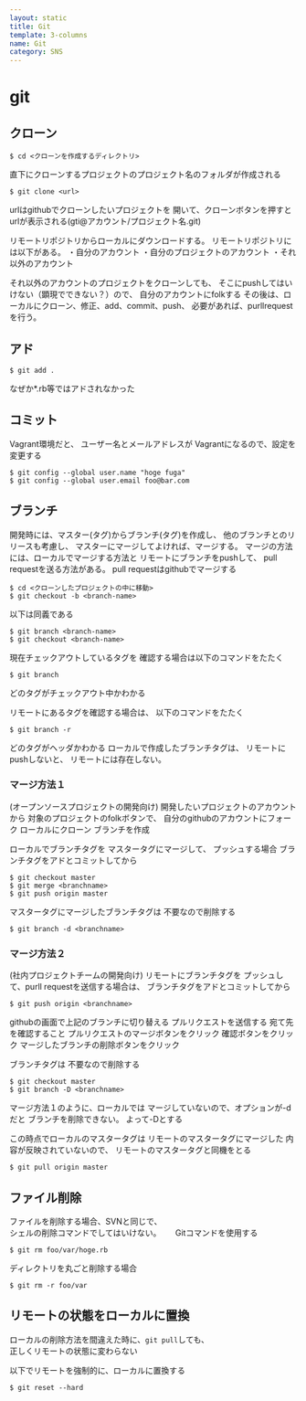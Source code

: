 ```yaml
---
layout: static
title: Git
template: 3-columns
name: Git
category: SNS
---
```


# git

## クローン

```
$ cd <クローンを作成するディレクトリ>
```
直下にクローンするプロジェクトのプロジェクト名のフォルダが作成される

```
$ git clone <url>
```
urlはgithubでクローンしたいプロジェクトを
開いて、クローンボタンを押すとurlが表示される(gti@アカウント/プロジェクト名.git)

リモートリポジトリからローカルにダウンロードする。
リモートリポジトリには以下がある。
・自分のアカウント
・自分のプロジェクトのアカウント
・それ以外のアカウント

それ以外のアカウントのプロジェクトをクローンしても、
そこにpushしてはいけない（顕現でできない？）ので、
自分のアカウントにfolkする
その後は、ローカルにクローン、修正、add、commit、push、
必要があれば、purllrequestを行う。



## アド
```
$ git add .
```
なぜか*.rb等ではアドされなかった

## コミット
Vagrant環境だと、
ユーザー名とメールアドレスが
Vagrantになるので、設定を変更する
```
$ git config --global user.name "hoge fuga"
$ git config --global user.email foo@bar.com
```


## ブランチ
開発時には、マスター(タグ)からブランチ(タグ)を作成し、
他のブランチとのリリースも考慮し、
マスターにマージしてよければ、マージする。
マージの方法には、ローカルでマージする方法と
リモートにブランチをpushして、
pull requestを送る方法がある。
pull requestはgithubでマージする

```
$ cd <クローンしたプロジェクトの中に移動>
$ git checkout -b <branch-name>
```
以下は同義である
```
$ git branch <branch-name>
$ git checkout <branch-name>
```

現在チェックアウトしているタグを
確認する場合は以下のコマンドをたたく
```
$ git branch
```
どのタグがチェックアウト中かわかる

リモートにあるタグを確認する場合は、
以下のコマンドをたたく
```
$ git branch -r
```
どのタグがヘッダかわかる
ローカルで作成したブランチタグは、
リモートにpushしないと、
リモートには存在しない。

### マージ方法１
(オープンソースプロジェクトの開発向け)
開発したいプロジェクトのアカウントから
対象のプロジェクトのfolkボタンで、
自分のgithubのアカウントにフォーク
ローカルにクローン
ブランチを作成

ローカルでブランチタグを
マスタータグにマージして、
プッシュする場合
ブランチタグをアドとコミットしてから
```
$ git checkout master
$ git merge <branchname>
$ git push origin master
```

マスタータグにマージしたブランチタグは
不要なので削除する
```
$ git branch -d <branchname>
```

### マージ方法２
(社内プロジェクトチームの開発向け)
リモートにブランチタグを
プッシュして、purll requestを送信する場合は、
ブランチタグをアドとコミットしてから
```
$ git push origin <branchname>
```
githubの画面で上記のブランチに切り替える
プルリクエストを送信する
宛て先を確認すること
プルリクエストのマージボタンをクリック
確認ボタンをクリック
マージしたブランチの削除ボタンをクリック

ブランチタグは
不要なので削除する
```
$ git checkout master
$ git branch -D <branchname>
```
マージ方法１のように、ローカルでは
マージしていないので、オプションが-dだと
ブランチを削除できない。
よって-Dとする

この時点でローカルのマスタータグは
リモートのマスタータグにマージした
内容が反映されていないので、
リモートのマスタータグと同機をとる
```
$ git pull origin master
```

## ファイル削除
ファイルを削除する場合、SVNと同じで、   
シェルの削除コマンドでしてはいけない。　　
Gitコマンドを使用する
```
$ git rm foo/var/hoge.rb
```

ディレクトリを丸ごと削除する場合
```
$ git rm -r foo/var
```

## リモートの状態をローカルに置換

ローカルの削除方法を間違えた時に、`git pull`しても、  
正しくリモートの状態に変わらない  

以下でリモートを強制的に、ローカルに置換する
```
$ git reset --hard
```
